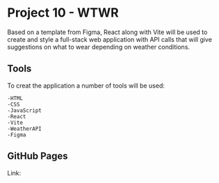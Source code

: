 # Project 10 - WTWR
Based on a template from Figma, React along with Vite will be used to create and style a full-stack web application with API calls that will give suggestions on what to wear depending on weather conditions.

## Tools
To creat the application a number of tools will be used:
```
-HTML
-CSS
-JavaScript
-React
-Vite
-WeatherAPI
-Figma
```

## GitHub Pages
Link: 